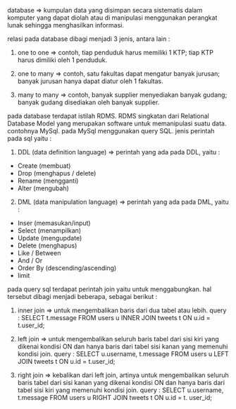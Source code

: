 database
=> kumpulan data yang disimpan secara sistematis dalam komputer yang dapat diolah atau di manipulasi menggunakan perangkat lunak sehingga menghasilkan informasi.

relasi pada database dibagi menjadi 3 jenis, antara lain :

1. one to one
=> contoh, tiap penduduk harus memiliki 1 KTP; tiap KTP harus dimiliki oleh 1 penduduk.

2. one to many
=> contoh, satu fakultas dapat mengatur banyak jurusan; banyak jurusan hanya dapat diatur oleh 1 fakultas.

3. many to many
=> contoh, banyak supplier menyediakan banyak gudang; banyak gudang disediakan oleh banyak supplier. 


pada database terdapat istilah RDMS. RDMS singkatan dari Relational Database Model yang merupakan software untuk memanipulasi suatu data. contohnya MySql.
pada MySql menggunakan query SQL. 
jenis perintah pada sql yaitu :

1. DDL (data definition language)
=> perintah yang ada pada DDL, yaitu :

- Create (membuat)
- Drop (menghapus / delete)
- Rename (mengganti)
- Alter (mengubah)

2. DML (data manipulation language)
=> perintah yang ada pada DML, yaitu :

- Inser (memasukan/input)
- Select (menampilkan)
- Update (mengupdate)
- Delete (menghapus)
- Like / Between
- And /  Or
- Order By (descending/ascending)
- limit

pada query sql terdapat perintah join yaitu untuk menggabungkan. hal tersebut dibagi menjadi beberapa, sebagai berikut :

1. inner join
=> untuk mengembalikan baris dari dua tabel atau lebih.
query :
SELECT t.message FROM users u INNER JOIN tweets t ON u.id = t.user_id;

2. left join
=> untuk mengembalikan seluruh baris tabel dari sisi kiri yang dikenai kondisi ON dan hanya baris dari tabel sisi kanan yang memenuhi kondisi join.
query :
SELECT u.username, t.message FROM users u LEFT JOIN tweets t ON u.id = t.user_id;

3. right join
=> kebalikan dari left join, artinya untuk mengembalikan seluruh baris tabel dari sisi kanan yang dikenai kondisi ON dan hanya baris dari tabel sisi kiri yang memenuhi kondisi join.
query :
SELECT u.username, t.message FROM users u RIGHT JOIN tweets t ON u.id = t. user_id;








